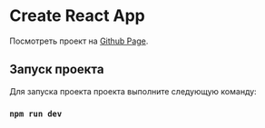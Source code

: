 # Create React App

Посмотреть проект на [Github Page](https://kam1kazy.github.io/del42/).

## Запуск проекта

Для запуска проекта проекта выполните следующую команду:

### `npm run dev`

